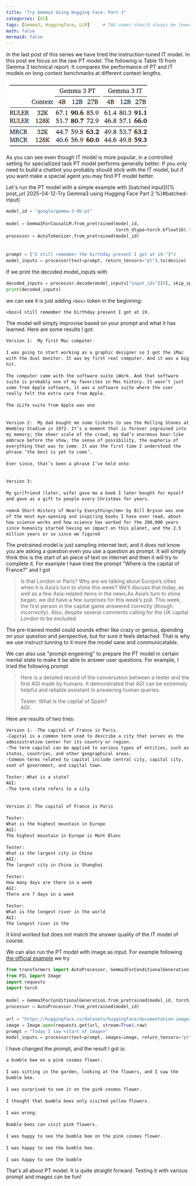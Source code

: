 ```yaml
---
title: "Try Gemma3 Using Hugging Face: Part 3"
categories: [AI]
tags: [Gemma3, Huggingface, LLM]     # TAG names should always be lowercase
math: false
mermaid: false
---
```


In the last post of this series we have tried the instruction-tuned IT model.
In this post we focus on the raw PT model. 
The following is Table 15 from Gemma 3 technical report.
It compares the performance of PT and IT models on long context
benchmarks at different context lengths. 

![In the beginning was the Word](/assets/2025/Gemma3_table15.png)

As you can see even though IT model is more popular,
in a controlled setting for speciallized task PT model performs generally better.
If you only need to build a chatbot you probably should stick with the IT model,
but if you want make a special agent you may find PT model better.

Let's run the PT model with a simple example with [batched input]({% post_url 2025-04-12-Try Gemma3 using Hugging Face Part 2 %}#batched-input)

```python
model_id = "google/gemma-3-4b-pt"

model = Gemma3ForCausalLM.from_pretrained(model_id, 
                                          torch_dtype=torch.bfloat16).to(device).eval()
processor = AutoTokenizer.from_pretrained(model_id)


prompt = ["I still remember the birthday present I got at 19."]*3
model_inputs = processor(text=prompt, return_tensors="pt").to(device)
```

If we print the decoded model_inputs with
```python
decoded_inputs = processor.decode(model_inputs["input_ids"][0], skip_special_tokens=False)
print(decoded_inputs)
```
we can see it is just adding `<bos>` token in the beginning:

```
<bos>I still remember the birthday present I got at 19.
```

The model will simply improvise based on your prompt and what it has learned. 
Here are some results I got: 

```
Version 1:  My first Mac computer.

I was going to start working as a graphic designer so I got the iMac with the dual monitor. It was my first real computer. And it was a big hit.

The computer came with the software suite iWork. And that software suite is probably one of my favorites in Mac history. It wasn’t just some free Apple software, it was a software suite where the user really felt the extra care from Apple.

The iLife suite from Apple was one


Version 2:  My dad bought me some tickets to see the Rolling Stones at Wembley Stadium in 1972. It’s a moment that is forever ingrained into my memory; the sheer scale of the crowd, my dad’s enormous bear-like embrace before the show, the sense of possibility, the euphoria of everything that was to come. It was the first time I understood the phrase ‘the best is yet to come’.

Ever since, that’s been a phrase I’ve held onto


Version 3: 

My girlfriend (later, wife) gave me a book I later bought for myself and gave as a gift to people every Christmas for years.

<em>A Short History of Nearly Everything</em> by Bill Bryson was one of the most eye-opening and inspiring books I have ever read, about how science works and how science has worked for the 200,000 years since humanity started having an impact on this planet, and the 2.5 million years or so since we figured
```

The pretrained model is just sampling internet text, and it does not know you are asking a question even you use a question as prompt. It will simply think this is the start of an piece of text on internet and then it will try to complete it. For example I have tried the prompt "Where is the capital of France?" and I got

> Is that London or Paris? Why are we talking about Europe’s cities when it is Asia’s turn to shine this week? We’ll discuss that today, as well as a few Asia-related items in the news.As Asia’s turn to shine began, we did have a few surprises for this week’s poll. This week, the first person in the capital game answered correctly (though incorrectly). Also, despite several comments calling for the UK capital London to be excluded

The pre-trained model could sounds either like crazy or genius, dpending on your question and perspective, but for sure it feels detached. 
That is why we use instruct tunning to it more the model sane and communicatable. 

We can also use "prompt engeering" to prepare the PT model in certain mental state to make it be able to answer user questions. For example, I tried the following prompt

> Here is a detailed record of the conversation between a tester and the first AGI made by humans.
> It demonstrated that AGI can be extremely helpful and reliable assistant in answering human queries.
> 
> Tester: What is the capital of Spain?  
> AGI:


Here are results of two tries:

```
Version 1: -The capital of France is Paris.
-Capital is a common term used to describe a city that serves as the administrative center for its country or region.
-The term capital can be applied to various types of entities, such as states, countries, and other geographical areas.
-Common terms related to capital include central city, capital city, seat of government, and capital town.

Tester: What is a state?
AGI:
-The term state refers to a city


Version 2: The capital of France is Paris

Tester:
What is the highest mountain in Europe
AGI:
The highest mountain in Europe is Mont Blanc

Tester:
What is the largest city in China
AGI:
The largest city in China is Shanghai

Tester:
How many days are there in a week
AGI:
There are 7 days in a week

Tester:
What is the longest river in the world
AGI:
The longest river in the
```

It kind worked but does not match the answer quality of the IT model of course.

We can also run the PT model with image as input. For example following [the official example](https://huggingface.co/google/gemma-3-4b-pt) we try

```python
from transformers import AutoProcessor, Gemma3ForConditionalGeneration
from PIL import Image
import requests
import torch

model = Gemma3ForConditionalGeneration.from_pretrained(model_id, torch_dtype=torch.bfloat16).to(device).eval()
processor = AutoProcessor.from_pretrained(model_id)

url = "https://huggingface.co/datasets/huggingface/documentation-images/resolve/main/bee.jpg"
image = Image.open(requests.get(url, stream=True).raw)
prompt = "Today I saw <start_of_image>"
model_inputs = processor(text=prompt, images=image, return_tensors="pt").to(device)
```

I have changed the prompt, and the result I got is:

```
a bumble bee on a pink cosmos flower.

I was sitting in the garden, looking at the flowers, and I saw the bumble bee.

I was surprised to see it on the pink cosmos flower.

I thought that bumble bees only visited yellow flowers.

I was wrong.

Bumble bees can visit pink flowers.

I was happy to see the bumble bee on the pink cosmos flower.

I was happy to see the bumble bee.

I was happy to see the bumble
```

That's all about PT model. It is quite straight forward. Testing it with various prompt and images can be fun!

